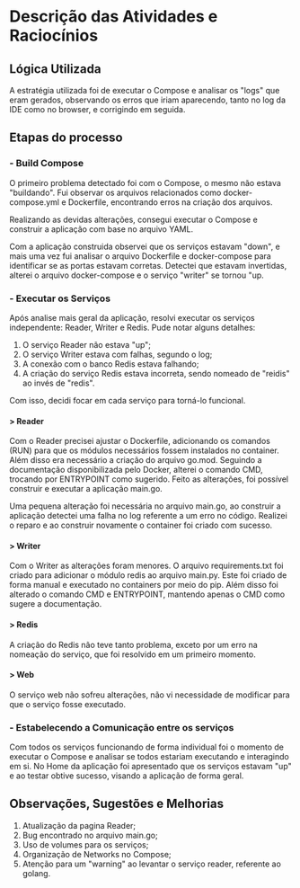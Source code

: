 # Descrição das Atividades e Raciocínios
## Lógica Utilizada

A estratégia utilizada foi de executar o Compose e analisar os "logs" que eram gerados, observando os erros que iriam aparecendo, tanto no log da IDE como no browser, e corrigindo em seguida. 

## Etapas do processo
### - Build Compose

O primeiro problema detectado foi com o Compose, o mesmo não estava "buildando". Fui observar os arquivos relacionados como docker-compose.yml e Dockerfile, encontrando erros na criação dos arquivos.

Realizando as devidas alterações, consegui executar o Compose e construir a aplicação com base no arquivo YAML.

Com a aplicação construida observei que os serviços estavam "down", e mais uma vez fui analisar o arquivo Dockerfile e docker-compose para identificar se as portas estavam corretas. Detectei que estavam invertidas, alterei o arquivo docker-compose e o serviço "writer" se tornou "up.

### - Executar os Serviços

Após analise mais geral da aplicação, resolvi executar os serviços independente: Reader, Writer e Redis. Pude notar alguns detalhes:

1. O serviço Reader não estava "up";
2. O serviço Writer estava com falhas, segundo o log;
3. A conexão com o banco Redis estava falhando;
4. A criação do serviço Redis estava incorreta, sendo nomeado de "reidis" ao invés de "redis".

Com isso, decidi focar em cada serviço para torná-lo funcional.

#### > Reader
Com o Reader precisei ajustar o Dockerfile, adicionando os comandos  (RUN) para que os módulos necessários fossem instalados no container. Além disso era necessário a criação do arquivo go.mod. Seguindo a documentação disponibilizada pelo Docker, alterei o comando CMD, trocando por ENTRYPOINT como sugerido. Feito as alterações, foi possível construir e executar a aplicação main.go. 

Uma pequena alteração foi necessária no arquivo main.go, ao construir a aplicação detectei uma falha no log referente a um erro no código. Realizei o reparo e ao construir novamente o container foi criado com sucesso.

#### > Writer
Com o Writer as alterações foram menores. O arquivo requirements.txt foi criado para adicionar o módulo redis ao arquivo main.py. Este foi criado de forma manual e executado no containers por meio do pip. Além disso foi alterado o comando CMD e ENTRYPOINT, mantendo apenas o CMD como sugere a documentação.

#### > Redis
A criação do Redis não teve tanto problema, exceto por um erro na nomeação do serviço, que foi resolvido em um primeiro momento.

#### > Web
O serviço web não sofreu alterações, não vi necessidade de modificar para que o serviço fosse executado.

### - Estabelecendo a Comunicação entre os serviços

Com todos os serviços funcionando de forma individual foi o momento de executar o Compose e analisar se todos estariam executando e interagindo em si. No Home da aplicação foi apresentado que os serviços estavam "up" e ao testar obtive sucesso, visando a aplicação de forma geral.

## Observações, Sugestões e Melhorias

1. Atualização da pagina Reader;
2. Bug encontrado no arquivo main.go;
3. Uso de volumes para os serviços;
4. Organização de Networks no Compose;
5. Atenção para um "warning" ao levantar o serviço reader, referente ao golang.